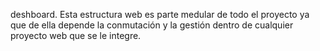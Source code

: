 deshboard.
Esta estructura web es parte medular de todo el proyecto ya que de ella depende la conmutación y la gestión dentro de cualquier proyecto web que se le integre.
